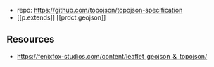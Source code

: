 
- repo: https://github.com/topojson/topojson-specification
- [[p.extends]] [[prdct.geojson]]


## Resources

- https://fenixfox-studios.com/content/leaflet_geojson_&_topojson/